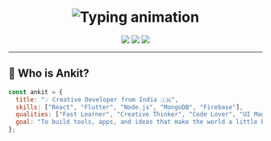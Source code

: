 <!-- 👑 Ankit Raj Maurya – Colorful Developer README -->

<h1 align="center">
  <img src="https://readme-typing-svg.demolab.com/?font=Fira+Code&pause=1000&color=F72585&center=true&vCenter=true&width=435&lines=Hi+I'm+Ankit+Raj+Maurya!;Flutter+%7C+React+%7C+Node+Dev;Creative+%F0%9F%92%A1+Problem+Solver+%F0%9F%94%AB;Let's+build+something+cool+%F0%9F%92%BB" alt="Typing animation" />
</h1>

<p align="center">
  <img src="https://img.shields.io/badge/-Full%20Stack%20Web%20Developer-%23f72585?style=for-the-badge&logo=JavaScript&logoColor=white">
  <img src="https://img.shields.io/badge/-Flutter%20App%20Developer-%234cc9f0?style=for-the-badge&logo=flutter&logoColor=white">
  <img src="https://img.shields.io/badge/-Open%20Source%20Contributor-%236a4c93?style=for-the-badge&logo=github&logoColor=white">
</p>

---

## 🎨 Who is Ankit?

```javascript
const ankit = {
  title: "💡 Creative Developer from India 🇮🇳",
  skills: ["React", "Flutter", "Node.js", "MongoDB", "Firebase"],
  qualities: ["Fast Learner", "Creative Thinker", "Code Lover", "UI Magician 🎨"],
  goal: "To build tools, apps, and ideas that make the world a little better 💻🌍"
};